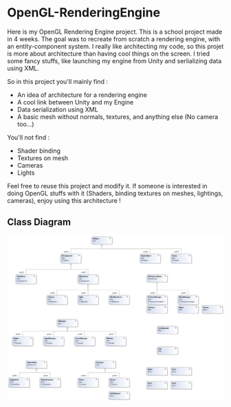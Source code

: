 # OpenGL-RenderingEngine

Here is my OpenGL Rendering Engine project. This is a school project made in 4 weeks. The goal was to recreate from scratch a rendering engine, with an entity-component system. I really like architecting my code, so this projet is more about architecture than having cool things on the screen. I tried some fancy stuffs, like launching my engine from Unity and serlializing data using XML.

So in this project you'll mainly find :

- An idea of architecture for a rendering engine
- A cool link between Unity and my Engine
- Data serialization using XML
- A basic mesh without normals, textures, and anything else (No camera too...)

You'll not find :

- Shader binding
- Textures on mesh
- Cameras
- Lights


Feel free to reuse this project and modify it. If someone is interested in doing OpenGL stuffs with it (Shaders, binding textures on meshes, lightings, cameras), enjoy using this architecture !

## Class Diagram
![alt text](doc/ClassDiagram.png?raw=true "Class Diagram")
